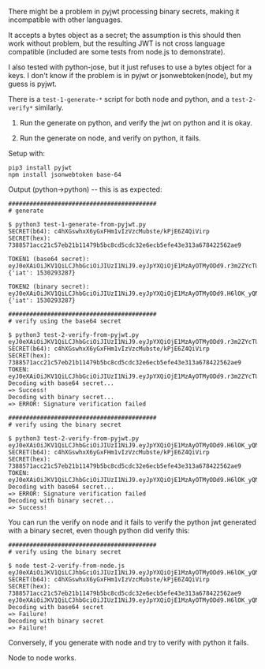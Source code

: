 There might be a problem in pyjwt processing binary secrets, making it incompatible with other languages.

It accepts a bytes object as a secret; the assumption is this should then work without problem, but the resulting JWT is not cross language compatible (included are some tests from node.js to demonstrate).

I also tested with python-jose, but it just refuses to use a bytes object for a keys.  I don't know if the problem is in pyjwt or jsonwebtoken(node), but my guess is pyjwt.

There is a `test-1-generate-*` script for both node and python, and a `test-2-verify*` similarly.

1. Run the generate on python, and verify the jwt on python and it is okay.

2. Run the generate on node, and verify on python, it fails.

Setup with:

    pip3 install pyjwt
    npm install jsonwebtoken base-64

Output (python->python) -- this is as expected:

```
##########################################
# generate

$ python3 test-1-generate-from-pyjwt.py
SECRET(b64): c4hXGswhxX6yGxFHm1vIzVzcMubste/kPjE6Z4QiVirp
SECRET(hex): 7388571acc21c57eb21b11479b5bc8cd5cdc32e6ecb5efe43e313a678422562ae9

TOKEN1 (base64 secret): eyJ0eXAiOiJKV1QiLCJhbGciOiJIUzI1NiJ9.eyJpYXQiOjE1MzAyOTMyODd9.r3m2ZYcTUVIpkYVuyg7HcIbd1z9mU9FYfQx9T7w4PNg
{'iat': 1530293287}

TOKEN2 (binary secret): eyJ0eXAiOiJKV1QiLCJhbGciOiJIUzI1NiJ9.eyJpYXQiOjE1MzAyOTMyODd9.H6lOK_yQNthrjM3osNRMjIsHCSw8DOyLp_lffEAbXmE
{'iat': 1530293287}

##########################################
# verify using the base64 secret

$ python3 test-2-verify-from-pyjwt.py  eyJ0eXAiOiJKV1QiLCJhbGciOiJIUzI1NiJ9.eyJpYXQiOjE1MzAyOTMyODd9.r3m2ZYcTUVIpkYVuyg7HcIbd1z9mU9FYfQx9T7w4PNg
SECRET(b64): c4hXGswhxX6yGxFHm1vIzVzcMubste/kPjE6Z4QiVirp
SECRET(hex): 7388571acc21c57eb21b11479b5bc8cd5cdc32e6ecb5efe43e313a678422562ae9
TOKEN: eyJ0eXAiOiJKV1QiLCJhbGciOiJIUzI1NiJ9.eyJpYXQiOjE1MzAyOTMyODd9.r3m2ZYcTUVIpkYVuyg7HcIbd1z9mU9FYfQx9T7w4PNg
Decoding with base64 secret...
=> Success!
Decoding with binary secret...
=> ERROR: Signature verification failed

##########################################
# verify using the binary secret

$ python3 test-2-verify-from-pyjwt.py  eyJ0eXAiOiJKV1QiLCJhbGciOiJIUzI1NiJ9.eyJpYXQiOjE1MzAyOTMyODd9.H6lOK_yQNthrjM3osNRMjIsHCSw8DOyLp_lffEAbXmE
SECRET(b64): c4hXGswhxX6yGxFHm1vIzVzcMubste/kPjE6Z4QiVirp
SECRET(hex): 7388571acc21c57eb21b11479b5bc8cd5cdc32e6ecb5efe43e313a678422562ae9
TOKEN: eyJ0eXAiOiJKV1QiLCJhbGciOiJIUzI1NiJ9.eyJpYXQiOjE1MzAyOTMyODd9.H6lOK_yQNthrjM3osNRMjIsHCSw8DOyLp_lffEAbXmE
Decoding with base64 secret...
=> ERROR: Signature verification failed
Decoding with binary secret...
=> Success!
```

You can run the verify on node and it fails to verify the python jwt generated with a binary secret, even though python did verify this:

```
##########################################
# verify using the binary secret

$ node test-2-verify-from-node.js  eyJ0eXAiOiJKV1QiLCJhbGciOiJIUzI1NiJ9.eyJpYXQiOjE1MzAyOTMyODd9.H6lOK_yQNthrjM3osNRMjIsHCSw8DOyLp_lffEAbXmE
SECRET(b64): c4hXGswhxX6yGxFHm1vIzVzcMubste/kPjE6Z4QiVirp
SECRET(hex): 7388571acc21c57eb21b11479b5bc8cd5cdc32e6ecb5efe43e313a678422562ae9
eyJ0eXAiOiJKV1QiLCJhbGciOiJIUzI1NiJ9.eyJpYXQiOjE1MzAyOTMyODd9.H6lOK_yQNthrjM3osNRMjIsHCSw8DOyLp_lffEAbXmE
Decoding with base64 secret
=> Failure!
Decoding with binary secret
=> Failure!
```

Conversely, if you generate with node and try to verify with python it fails.

Node to node works.

